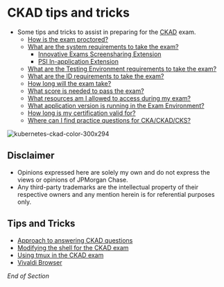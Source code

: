 # CKAD tips and tricks

- Some tips and tricks to assist in preparing for the [CKAD](https://www.cncf.io/certification/ckad/) exam.
    - [How is the exam proctored?](https://docs.linuxfoundation.org/tc-docs/certification/faq-cka-ckad-cks#how-is-the-exam-proctored)
    - [What are the system requirements to take the exam?](https://docs.linuxfoundation.org/tc-docs/certification/faq-cka-ckad-cks#what-are-the-system-requirements-to-take-the-exam)
        * [Innovative Exams Screensharing Extension](https://chrome.google.com/webstore/detail/psi-in-application-extens/leneiifcmnfminekdbgbofkdddlkhcep?hl=en)
        * [PSI In-application Extension](https://chrome.google.com/webstore/detail/psi-in-application-extens/leneiifcmnfminekdbgbofkdddlkhcep?hl=en)
    - [What are the Testing Environment requirements to take the exam?](https://docs.linuxfoundation.org/tc-docs/certification/faq-cka-ckad-cks#what-are-the-testing-environment-requirements-to-take-the-exam)
    - [What are the ID requirements to take the exam?](https://docs.linuxfoundation.org/tc-docs/certification/faq-cka-ckad-cks#what-are-the-id-requirements-to-take-the-exam)
    - [How long will the exam take?](https://docs.linuxfoundation.org/tc-docs/certification/faq-cka-ckad-cks#how-long-will-the-exam-take)
    - [What score is needed to pass the exam?](https://docs.linuxfoundation.org/tc-docs/certification/faq-cka-ckad-cks#what-score-is-needed-to-pass-the-exam)
    - [What resources am I allowed to access during my exam?](https://docs.linuxfoundation.org/tc-docs/certification/faq-cka-ckad-cks#what-resources-am-i-allowed-to-access-during-my-exam)
    - [What application version is running in the Exam Environment?](https://docs.linuxfoundation.org/tc-docs/certification/faq-cka-ckad-cks#what-application-version-is-running-in-the-exam-environment)
    - [How long is my certification valid for? ](https://docs.linuxfoundation.org/tc-docs/certification/faq-cka-ckad-cks#how-long-is-my-certification-valid-for)
    - [Where can I find practice questions for CKA/CKAD/CKS?](https://docs.linuxfoundation.org/tc-docs/certification/faq-cka-ckad-cks#is-there-training-to-prepare-for-the-certification-exam)

![kubernetes-ckad-color-300x294](https://user-images.githubusercontent.com/18049790/135700785-5707813f-aec1-467e-9ece-ca627114f4d6.png)

## Disclaimer

- Opinions expressed here are solely my own and do not express the views or opinions of JPMorgan Chase.
- Any third-party trademarks are the intellectual property of their respective owners and any mention herein is for referential purposes only.

## Tips and Tricks

- [Approach to answering CKAD questions](https://github.com/jamesbuckett/ckad-tips/blob/main/01-ckad-approach.md)
- [Modifying the shell for the CKAD exam](https://github.com/jamesbuckett/ckad-tips/blob/main/02-ckad-modifications.md)
- [Using tmux in the CKAD exam](https://github.com/jamesbuckett/ckad-tips/blob/main/03-ckad-tmux.md)
- [Vivaldi Browser](https://github.com/jamesbuckett/ckad-tips/blob/main/04-ckad-vivaldi.md)

_End of Section_
<br />